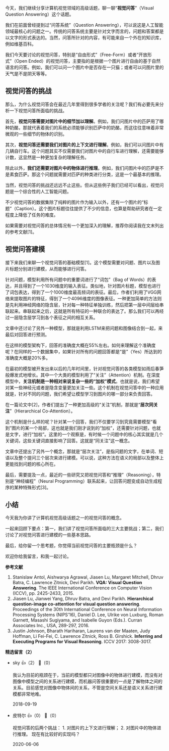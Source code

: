 今天，我们继续分享计算机视觉领域的高级话题，聊一聊“**视觉问答**”（Visual Question Answering）这个话题。

我们在前面曾经提到过“问答系统”（Question Answering），可以说这是人工智能领域最核心的问题之一。传统的问答系统主要是针对文字而言的，问题和答案都是以文字的形式表达的。当然，问答所针对的内容，有可能来自一个外在的知识库，例如维基百科。

我们今天要讨论的视觉问答，特别是“自由形式”（Free-Form）或者“开放形式”（Open Ended）的视觉问答，主要指的是根据一个图片进行自由的基于自然语言的问答。例如，我们可以问一个图片中是否存在一只猫；或者可以问图片里的天气是不是阴天等等。

## 视觉问答的挑战

那么，为什么视觉问答会在最近几年里得到很多学者的关注呢？我们有必要先来分析一下视觉问答所面临的挑战。

首先，**视觉问答需要对图片中的细节加以理解**。例如，我们问图片中的匹萨用了哪种奶酪，那就代表着我们的系统必须能够识别匹萨中的奶酪，而这往往意味着非常微观的一些细节的物体的识别。

其次，**视觉问答还需要我们对图片的上下文进行理解**。例如，我们可以问图片中有几辆自行车。这个问题其实不仅需要我们对图片中的自行车进行理解，还需要能够计数，这显然是一种更加复杂的理解任务。

除此以外，**我们还需要对图片中的物体进行推理**。例如，我们问图片中的匹萨是不是素食匹萨。那这个问题就需要对匹萨的种类进行分类，这是一个最基本的推理。

当然，视觉问答的挑战还远远不止这些。但从这些例子我们已经可以看出，视觉问题是一个综合性的人工智能问题。

不少视觉问答的数据集除了纯粹的图片作为输入以外，还有一个图片的“标题”（Caption）。这个图片标题往往提供了不少的信息，也算是帮助研究者在一定程度上降低了任务的难度。

如果需要对视觉问答的总体情况有一个更加深入的理解，推荐你阅读我在文末列出的参考文献\[1]。

## 视觉问答建模

接下来我们来聊一个视觉问答的基础模型\[1]。这个模型需要对问题、图片以及图片标题分别进行建模，从而能够进行问答。

针对问题，模型利用所有问题中的重要词进行了“词包”（Bag of Words）的表达，并且得到了一个1030维度的输入表征。类似地，针对图片标题，模型也进行了词包表达，得到了一个1000维度最高频词的表征。最后，作者们利用了VGG网络来提取图片的特征，得到了一个4096维度的图像表征。一种更加简单的方法则是先利用神经网络的隐含层，针对每一种特征单独训练，然后把第一层中间层给串联起来。串联起来之后，这就是所有特征的一种联合的表达了。那么我们可以再经过一层隐含层学习到各个表征之间的相互关系。

文章中还讨论了另外一种模型，那就是利用LSTM来把问题和图像结合到一起，来最后对回答进行预测。

在这样的模型架构下，回答的准确度大概在55%左右。如何来理解这个准确度呢？在同样的一个数据集中，如果针对所有的问题回答都是“是”（Yes）所达到的准确度大概是20%多。

在最初的模型被开发出来以后的几年时间里，针对视觉问答的各类模型如雨后春笋般爆发式地增长。其中一个大类的模型利用了“关注”（Attention）机制。在深度模型中，**关注机制是一种相对来说复杂一些的“加权”模式**。也就是说，我们希望对某一些神经元或者是隐含变量更加关注一些。这个机制在视觉问答中的一种应用就是，针对不同的问题，我们希望让模型学习到图片的哪一部分来负责回答。

在一篇论文中\[2]，作者们提出了一种更加高级的“关注”机制，那就是“**层次同关注**”（Hierarchical Co-Attention）。

这个机制是什么样的呢？针对某一个回答，我们不仅要学习到究竟需要模型“看到”图片的某一个局部，这也就是我们刚才说到的“加权”，还需要针对问题，也就是文字，进行“加权”。这里的一个观察是，有时候一个问题中的核心其实就是几个关键词，这些关键词直接影响了回答。这就是“同关注”这一概念。

文章中还提出了另外一个概念，那就是“层次关注”，是指问题的文字，在单词、短语以及整个提问三个层次来进行建模。可以说，这种方法在语义的局部以及整体上更能找到问题的核心所在。

最后，需要提及一点，最近的一些研究又把视觉问答和“推理”（Reasoning），特别是“神经编程”（Neural Programming）联系起来，让回答问题变成自动生成程序的某种特殊形式\[3]。

## 小结

今天我为你讲了计算机视觉高级话题之一的视觉问答的概念。

一起来回顾下要点：第一，我们讲了视觉问答所面临的三大主要挑战；第二，我们讨论了对视觉问答进行建模的一些基本思路。

最后，给你留一个思考题，你觉得当前视觉问答的主要瓶颈是什么？

欢迎你给我留言，和我一起讨论。

**参考文献**

1. Stanislaw Antol, Aishwarya Agrawal, Jiasen Lu, Margaret Mitchell, Dhruv Batra, C. Lawrence Zitnick, Devi Parikh. **VQA: Visual Question Answering**. The IEEE International Conference on Computer Vision (ICCV), pp. 2425-2433, 2015.
2. Jiasen Lu, Jianwei Yang, Dhruv Batra, and Devi Parikh. **Hierarchical question-image co-attention for visual question answering**. Proceedings of the 30th International Conference on Neural Information Processing Systems (NIPS’16), Daniel D. Lee, Ulrike von Luxburg, Roman Garnett, Masashi Sugiyama, and Isabelle Guyon (Eds.). Curran Associates Inc., USA, 289-297, 2016.
3. Justin Johnson, Bharath Hariharan, Laurens van der Maaten, Judy Hoffman, Li Fei-Fei, C. Lawrence Zitnick, Ross B. Girshick. **Inferring and Executing Programs for Visual Reasoning**. ICCV 2017: 3008-3017.
<div><strong>精选留言（2）</strong></div><ul>
<li><span>sky</span> 👍（2） 💬（0）<p>我认为目前的瓶颈在于，当前的模型都只对图像中的物体进行建模，而没有对图像中模型之间的关系进行建模，而机器问答很重要的一点是了解物体之间的关系。目前感觉对图像中物体间的关系，不管是空间关系还是语义关系进行建模都非常地难。</p>2018-09-19</li><br/><li><span>皮特尔</span> 👍（0） 💬（0）<p>视觉问答的后两个挑战：
1. 对图片的上下文进行理解；
2. 对图片中的物体进行推理。
现在有比较好的实现吗？</p>2020-06-06</li><br/>
</ul>